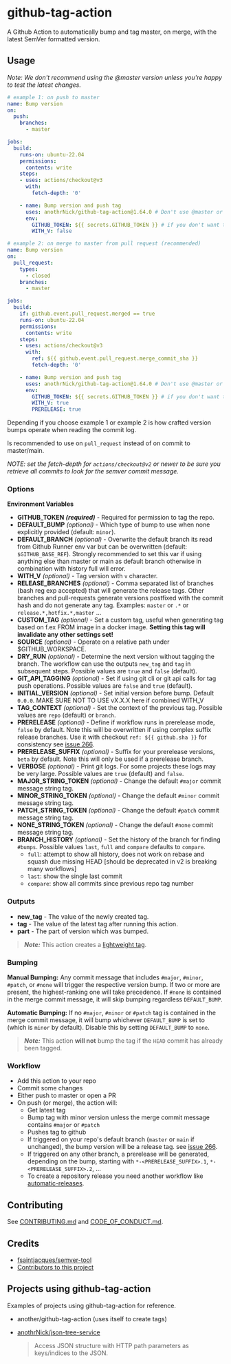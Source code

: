 # github-tag-action

A Github Action to automatically bump and tag master, on merge, with the latest SemVer formatted version.

## Usage

_Note: We don't recommend using the @master version unless you're happy to test the latest changes._

```yaml
# example 1: on push to master
name: Bump version
on:
  push:
    branches:
      - master

jobs:
  build:
    runs-on: ubuntu-22.04
    permissions:
      contents: write
    steps:
    - uses: actions/checkout@v3
      with:
        fetch-depth: '0'

    - name: Bump version and push tag
      uses: anothrNick/github-tag-action@1.64.0 # Don't use @master or @v1 unless you're happy to test the latest version
      env:
        GITHUB_TOKEN: ${{ secrets.GITHUB_TOKEN }} # if you don't want to set write permissions use a PAT token
        WITH_V: false
```

```yaml
# example 2: on merge to master from pull request (recommended)
name: Bump version
on:
  pull_request:
    types:
      - closed
    branches:
      - master

jobs:
  build:
    if: github.event.pull_request.merged == true
    runs-on: ubuntu-22.04
    permissions:
      contents: write
    steps:
    - uses: actions/checkout@v3
      with:
        ref: ${{ github.event.pull_request.merge_commit_sha }}
        fetch-depth: '0'

    - name: Bump version and push tag
      uses: anothrNick/github-tag-action@1.64.0 # Don't use @master or @v1 unless you're happy to test the latest version
      env:
        GITHUB_TOKEN: ${{ secrets.GITHUB_TOKEN }} # if you don't want to set write permissions use a PAT token
        WITH_V: true
        PRERELEASE: true

```

Depending if you choose example 1 or example 2 is how crafted version bumps operate when reading the commit log.

Is recommended to use on `pull_request` instead of on commit to master/main.

_NOTE: set the fetch-depth for `actions/checkout@v2` or newer to be sure you retrieve all commits to look for the semver commit message._

### Options

**Environment Variables**

- **GITHUB_TOKEN** **_(required)_** - Required for permission to tag the repo.
- **DEFAULT_BUMP** _(optional)_ - Which type of bump to use when none explicitly provided (default: `minor`).
- **DEFAULT_BRANCH** _(optional)_ - Overwrite the default branch its read from Github Runner env var but can be overwritten (default: `$GITHUB_BASE_REF`). Strongly recommended to set this var if using anything else than master or main as default branch otherwise in combination with history full will error.
- **WITH_V** _(optional)_ - Tag version with `v` character.
- **RELEASE_BRANCHES** _(optional)_ - Comma separated list of branches (bash reg exp accepted) that will generate the release tags. Other branches and pull-requests generate versions postfixed with the commit hash and do not generate any tag. Examples: `master` or `.*` or `release.*,hotfix.*,master` ...
- **CUSTOM_TAG** _(optional)_ - Set a custom tag, useful when generating tag based on f.ex FROM image in a docker image. **Setting this tag will invalidate any other settings set!**
- **SOURCE** _(optional)_ - Operate on a relative path under $GITHUB_WORKSPACE.
- **DRY_RUN** _(optional)_ - Determine the next version without tagging the branch. The workflow can use the outputs `new_tag` and `tag` in subsequent steps. Possible values are `true` and `false` (default).
- **GIT_API_TAGGING** _(optional)_ - Set if using git cli or git api calls for tag push operations. Possible values are `false` and `true` (default).
- **INITIAL_VERSION** _(optional)_ - Set initial version before bump. Default `0.0.0`. MAKE SURE NOT TO USE vX.X.X here if combined WITH_V
- **TAG_CONTEXT** _(optional)_ - Set the context of the previous tag. Possible values are `repo` (default) or `branch`.
- **PRERELEASE** _(optional)_ - Define if workflow runs in prerelease mode, `false` by default. Note this will be overwritten if using complex suffix release branches. Use it with checkout `ref: ${{ github.sha }}` for consistency see [issue 266](https://github.com/anothrNick/github-tag-action/issues/266).
- **PRERELEASE_SUFFIX** _(optional)_ - Suffix for your prerelease versions, `beta` by default. Note this will only be used if a prerelease branch.
- **VERBOSE** _(optional)_ - Print git logs. For some projects these logs may be very large. Possible values are `true` (default) and `false`.
- **MAJOR_STRING_TOKEN** _(optional)_ - Change the default `#major` commit message string tag.
- **MINOR_STRING_TOKEN** _(optional)_ - Change the default `#minor` commit message string tag.
- **PATCH_STRING_TOKEN** _(optional)_ - Change the default `#patch` commit message string tag.
- **NONE_STRING_TOKEN** _(optional)_ - Change the default `#none` commit message string tag.
- **BRANCH_HISTORY** _(optional)_ - Set the history of the branch for finding `#bumps`. Possible values `last`, `full` and `compare` defaults to `compare`.
  - `full`: attempt to show all history, does not work on rebase and squash due missing HEAD [should be deprecated in v2 is breaking many workflows]
  - `last`: show the single last commit
  - `compare`: show all commits since previous repo tag number

### Outputs

- **new_tag** - The value of the newly created tag.
- **tag** - The value of the latest tag after running this action.
- **part** - The part of version which was bumped.

> **_Note:_** This action creates a [lightweight tag](https://developer.github.com/v3/git/refs/#create-a-reference).

### Bumping

**Manual Bumping:** Any commit message that includes `#major`, `#minor`, `#patch`, or `#none` will trigger the respective version bump. If two or more are present, the highest-ranking one will take precedence.
If `#none` is contained in the merge commit message, it will skip bumping regardless `DEFAULT_BUMP`.

**Automatic Bumping:** If no `#major`, `#minor` or `#patch` tag is contained in the merge commit message, it will bump whichever `DEFAULT_BUMP` is set to (which is `minor` by default). Disable this by setting `DEFAULT_BUMP` to `none`.

> **_Note:_** This action **will not** bump the tag if the `HEAD` commit has already been tagged.

### Workflow

- Add this action to your repo
- Commit some changes
- Either push to master or open a PR
- On push (or merge), the action will:
  - Get latest tag
  - Bump tag with minor version unless the merge commit message contains `#major` or `#patch`
  - Pushes tag to github
  - If triggered on your repo's default branch (`master` or `main` if unchanged), the bump version will be a release tag. see [issue 266](https://github.com/anothrNick/github-tag-action/issues/266).
  - If triggered on any other branch, a prerelease will be generated, depending on the bump, starting with `*-<PRERELEASE_SUFFIX>.1`, `*-<PRERELEASE_SUFFIX>.2`, ...
  - To create a repository release you need another workflow like [automatic-releases](https://github.com/marketplace/actions/automatic-releases).

## Contributing

See [CONTRIBUTING.md](CONTRIBUTING.md) and [CODE_OF_CONDUCT.md](CODE_OF_CONDUCT.md).

## Credits

- [fsaintjacques/semver-tool](https://github.com/fsaintjacques/semver-tool)
- [Contributors to this project](https://github.com/anothrNick/github-tag-action/graphs/contributors)

## Projects using github-tag-action

Examples of projects using github-tag-action for reference.

- another/github-tag-action (uses itself to create tags)
- [anothrNick/json-tree-service](https://github.com/anothrNick/json-tree-service)

  > Access JSON structure with HTTP path parameters as keys/indices to the JSON.
